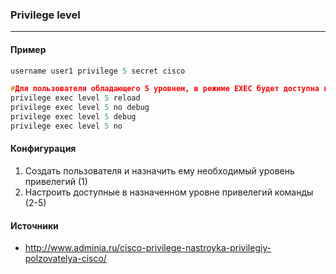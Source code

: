 ### Privilege level

---

#### Пример

```c
username user1 privilege 5 secret cisco

#Для пользователя обладающего 5 уровнем, в режиме EXEC будет доступна команда перезагрузки
privilege exec level 5 reload
privilege exec level 5 no debug
privilege exec level 5 debug
privilege exec level 5 no
```



#### Конфигурация

1. Создать пользователя и назначить ему необходимый уровень привелегий (1)
2. Настроить доступные в назначенном уровне привелегий команды (2-5)



#### Источники

* http://www.adminia.ru/cisco-privilege-nastroyka-privilegiy-polzovatelya-cisco/